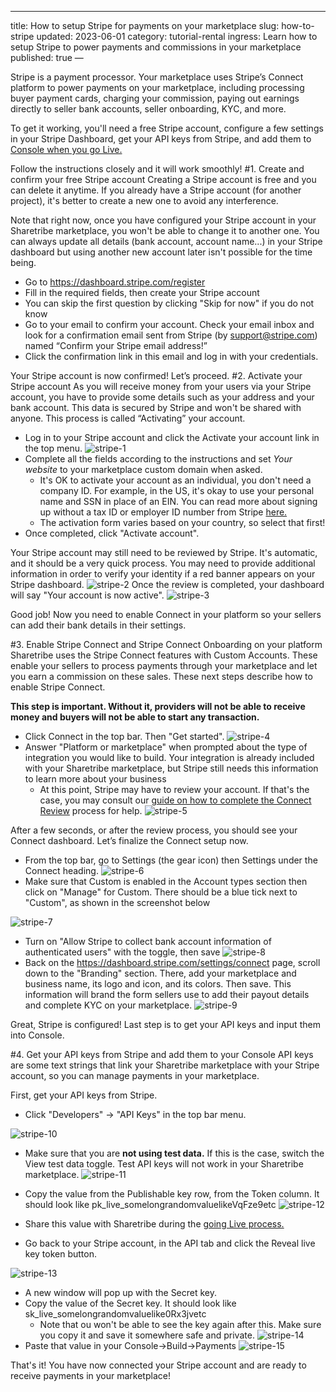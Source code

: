 ---
title: How to setup Stripe for payments on your marketplace
slug: how-to-stripe
updated: 2023-06-01
category: tutorial-rental
ingress: Learn how to setup Stripe to power payments and commissions in your marketplace 
published: true
—

Stripe is a payment processor. Your marketplace uses Stripe’s Connect platform to power payments on your marketplace, including processing buyer payment cards, charging your commission, paying out earnings directly to seller bank accounts, seller onboarding, KYC, and more.

To get it working, you'll need a free Stripe account, configure a few settings in your Stripe Dashboard, get your API keys from Stripe, and add them to [Console when you go Live.](GOINGLIVEARTICLE)

Follow the instructions closely and it will work smoothly!
#1. Create and confirm your free Stripe account
Creating a Stripe account is free and you can delete it anytime. If you already have a Stripe account (for another project), it's better to create a new one to avoid any interference.

 

Note that right now, once you have configured your Stripe account in your Sharetribe marketplace, you won't be able to change it to another one. You can always update all details (bank account, account name...) in your Stripe dashboard but using another new account later isn't possible for the time being.

- Go to https://dashboard.stripe.com/register
- Fill in the required fields, then create your Stripe account
- You can skip the first question by clicking "Skip for now" if you do not know 
- Go to your email to confirm your account. Check your email inbox and look for a confirmation email sent from Stripe (by support@stripe.com) named “Confirm your Stripe email address!”
- Click the confirmation link in this email and log in with your credentials.

Your Stripe account is now confirmed! Let’s proceed.
#2. Activate your Stripe account
As you will receive money from your users via your Stripe account, you have to provide some details such as your address and your bank account. This data is secured by Stripe and won't be shared with anyone. This process is called “Activating” your account.

- Log in to your Stripe account and click the Activate your account link in the top menu.
![stripe-1](./stripe-1.png)
- Complete all the fields according to the instructions and set _Your website_ to your marketplace custom domain when asked. 
    - It's OK to activate your account as an individual, you don't need a company ID. For example, in the US, it's okay to use your personal name and SSN in place of an EIN. You can read more about signing up without a tax ID or employer ID number from Stripe [here.](https://support.stripe.com/questions/signing-up-for-a-us-stripe-account-without-a-tax-id-or-employer-id-number)
    - The activation form varies based on your country, so select that first!
- Once completed, click "Activate account".

Your Stripe account may still need to be reviewed by Stripe. It's automatic, and it should be a very quick process. You may need to provide additional information in order to verify your identity if a red banner appears on your Stripe dashboard.
![stripe-2](./stripe-2.png)
Once the review is completed, your dashboard will say "Your account is now active". 
![stripe-3](./stripe-3.png)

Good job! Now you need to enable Connect in your platform so your sellers can add their bank details in their settings.

#3. Enable Stripe Connect and Stripe Connect Onboarding on your platform
Sharetribe uses the Stripe Connect features with Custom Accounts. These enable your sellers to process payments through your marketplace and let you earn a commission on these sales. These next steps describe how to enable Stripe Connect.

**This step is important. Without it, providers will not be able to receive money and buyers will not be able to start any transaction.**

- Click Connect in the top bar. Then "Get started". 
![stripe-4](./stripe-4.png)
- Answer "Platform or marketplace" when prompted about the type of integration you would like to build. Your integration is already included with your Sharetribe marketplace, but Stripe still needs this information to learn more about your business
    - At this point, Stripe may have to review your account. If that's the case, you may consult our [guide on how to complete the Connect Review](https://www.sharetribe.com/docs/how-to/stripe-connect-platform-review/) process for help.
![stripe-5](./stripe-5.png)

After a few seconds, or after the review process, you should see your Connect dashboard. Let’s finalize the Connect setup now. 

- From the top bar, go to Settings (the gear icon) then Settings under the Connect heading.
![stripe-6](./stripe-6.png)
- Make sure that Custom is enabled in the Account types section then click on "Manage" for Custom. There should be a blue tick next to "Custom", as shown in the screenshot below

![stripe-7](./stripe-7.png)

- Turn on "Allow Stripe to collect bank account information of authenticated users" with the toggle, then save
![stripe-8](./stripe-8.png)
- Back on the https://dashboard.stripe.com/settings/connect page, scroll down to the "Branding" section. There, add your marketplace and business name, its logo and icon, and its colors. Then save. This information will brand the form sellers use to add their payout details and complete KYC on your marketplace. 
![stripe-9](./stripe-9.png)

Great, Stripe is configured! Last step is to get your API keys and input them into Console.

#4. Get your API keys from Stripe and add them to your Console
API keys are some text strings that link your Sharetribe marketplace with your Stripe account, so you can manage payments in your marketplace.

First, get your API keys from Stripe.

- Click "Developers" →  "API Keys"  in the top bar menu.

![stripe-10](./stripe-10.png)
- Make sure that you are **not using test data.** If this is the case, switch the View test data toggle. Test API keys will not work in your Sharetribe marketplace.
![stripe-11](./stripe-11.png)

- Copy the value from the Publishable key row, from the Token column. It should look like pk_live_somelongrandomvaluelikeVqFze9etc 
![stripe-12](./stripe-12.png)
- Share this value with Sharetribe during the [going Live process.](LINKTOGOINGLIVE)

- Go back to your Stripe account, in the API tab and click the Reveal live key token button.

![stripe-13](./stripe-13.png)

- A new window will pop up with the Secret key. 
- Copy the value of the Secret key. It should look like sk_live_somelongrandomvaluelike0Rx3jvetc 
    - Note that ou won't be able to see the key again after this. Make sure you copy it and save it somewhere safe and private.
![stripe-14](./stripe-14.png)
- Paste that value in your Console->Build->Payments 
![stripe-15](./stripe-15.png)

That's it! You have now connected your Stripe account and are ready to receive payments in your marketplace!


 

 

 

